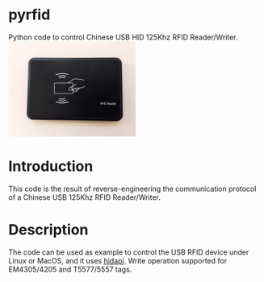 # pyrfid
Python code to control Chinese USB HID 125Khz RFID Reader/Writer.
<img alt="reader photo" src="./doc/img/rfidreader.jpg" width="50%" height="50%">
# Introduction
This code is the result of reverse-engineering the communication protocol of a Chinese USB 125Khz RFID Reader/Writer.
# Description
The code can be used as example to control the USB RFID device under Linux or MacOS, and it uses [hidapi](https://pypi.org/project/hidapi/).
Write operation supported for EM4305/4205 and T5577/5557 tags.
